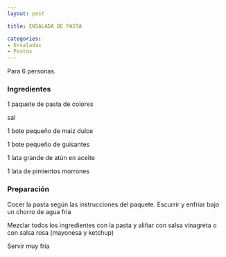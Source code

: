 ```yaml
---
layout: post

title: ENSALADA DE PASTA

categories:
- Ensaladas
- Pastas
---
```

Para 6 personas.

<h3>Ingredientes</h3>

1 paquete de pasta de colores

sal

1 bote pequeño de maiz dulce

1 bote pequeño de guisantes

1 lata grande de atún en aceite

1 lata de pimientos morrones

<h3>Preparación</h3>

Cocer la pasta según las instrucciones del paquete. Escurrir y enfriar bajo un chorro de agua fria

Mezclar todos los ingredientes con la pasta y aliñar con salsa vinagreta o con salsa rosa (mayonesa y ketchup)

Servir muy fria